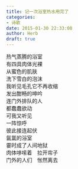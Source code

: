 ```yaml
---  
title: 记一次浴室热水用完了  
categories:  
- 诗歌  
date: 2015-01-30 22:33:08  
author: Herb  
draft: true
---    
```

热气蒸腾的浴室    
有四具肉体光裸    
从蜜色的肌肤    
洗下雪白的泡沫    
我听见毛孔它不再收缩    
发出酣畅的呻吟    
连门外排队的人    
都蠢蠢欲动    
可我又听见    
一阵惊呼    
彼此接连起伏    
氤氲的浴室    
霎时成了人间地狱    
肉体哆嗦着　拉开帘子    
门外的人们　怅然离去  

